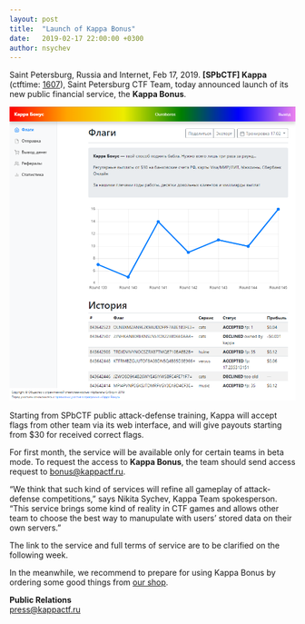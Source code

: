 ```yaml
---
layout: post
title:  "Launch of Kappa Bonus"
date:   2019-02-17 22:00:00 +0300
author: nsychev
---
```


Saint Petersburg, Russia and Internet, Feb 17, 2019. **[SPbCTF] Kappa** (ctftime: [1607][ctftime]), Saint Petersburg CTF Team, today announced launch of its new public financial service, the **Kappa Bonus**.

![Kappa Bonus Preview](/assets/img/2019-02-17-bonus.png)

Starting from SPbCTF public attack-defense training, Kappa will accept flags from other team via its web interface, and will give payouts starting from $30 for received correct flags.

For first month, the service will be available only for certain teams in beta mode. To request the access to **Kappa Bonus**, the team should send access request to bonus@kappactf.ru.

“We think that such kind of services will refine all gameplay of attack-defense competitions,” says Nikita Sychev, Kappa Team spokesperson. “This service brings some kind of reality in CTF games and allows other team to choose the best way to manupulate with users’ stored data on their own servers.”

The link to the service and full terms of service are to be clarified on the following week.

In the meanwhile, we recommend to prepare for using Kappa Bonus by ordering some good things from [our shop][shop].

**Public Relations**<br>
press@kappactf.ru


[ctftime]: https://ctftime.org/team/1607
[shop]: https://kappactf.ru/shop/

